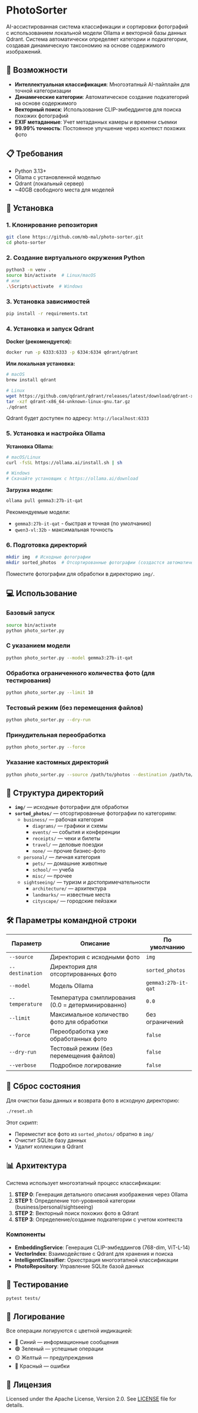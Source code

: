 # PhotoSorter

AI-ассистированная система классификации и сортировки фотографий с использованием локальной модели Ollama и векторной базы данных Qdrant. Система автоматически определяет категории и подкатегории, создавая динамическую таксономию на основе содержимого изображений.

## 🎯 Возможности

- **Интеллектуальная классификация**: Многоэтапный AI-пайплайн для точной категоризации
- **Динамические категории**: Автоматическое создание подкатегорий на основе содержимого
- **Векторный поиск**: Использование CLIP-эмбеддингов для поиска похожих фотографий
- **EXIF метаданные**: Учет метаданных камеры и времени съемки
- **99.99% точность**: Постоянное улучшение через контекст похожих фото

## 📋 Требования

- Python 3.13+
- Ollama с установленной моделью
- Qdrant (локальный сервер)
- ~40GB свободного места для моделей

## 🚀 Установка

### 1. Клонирование репозитория

```bash
git clone https://github.com/mb-mal/photo-sorter.git
cd photo-sorter
```

### 2. Создание виртуального окружения Python

```bash
python3 -m venv .
source bin/activate  # Linux/macOS
# или
.\Scripts\activate  # Windows
```

### 3. Установка зависимостей

```bash
pip install -r requirements.txt
```

### 4. Установка и запуск Qdrant

**Docker (рекомендуется):**

```bash
docker run -p 6333:6333 -p 6334:6334 qdrant/qdrant
```

**Или локальная установка:**

```bash
# macOS
brew install qdrant

# Linux
wget https://github.com/qdrant/qdrant/releases/latest/download/qdrant-x86_64-unknown-linux-gnu.tar.gz
tar -xzf qdrant-x86_64-unknown-linux-gnu.tar.gz
./qdrant
```

Qdrant будет доступен по адресу: `http://localhost:6333`

### 5. Установка и настройка Ollama

**Установка Ollama:**

```bash
# macOS/Linux
curl -fsSL https://ollama.ai/install.sh | sh

# Windows
# Скачайте установщик с https://ollama.ai/download
```

**Загрузка модели:**

```bash
ollama pull gemma3:27b-it-qat
```

Рекомендуемые модели:

- `gemma3:27b-it-qat` - быстрая и точная (по умолчанию)
- `qwen3-vl:32b` - максимальная точность

### 6. Подготовка директорий

```bash
mkdir img  # Исходные фотографии
mkdir sorted_photos  # Отсортированные фотографии (создастся автоматически)
```

Поместите фотографии для обработки в директорию `img/`.

## 💻 Использование

### Базовый запуск

```bash
source bin/activate
python photo_sorter.py
```

### С указанием модели

```bash
python photo_sorter.py --model gemma3:27b-it-qat
```

### Обработка ограниченного количества фото (для тестирования)

```bash
python photo_sorter.py --limit 10
```

### Тестовый режим (без перемещения файлов)

```bash
python photo_sorter.py --dry-run
```

### Принудительная переобработка

```bash
python photo_sorter.py --force
```

### Указание кастомных директорий

```bash
python photo_sorter.py --source /path/to/photos --destination /path/to/output
```

## 📁 Структура директорий

- **`img/`** — исходные фотографии для обработки
- **`sorted_photos/`** — отсортированные фотографии по категориям:
  - `business/` — рабочая категория
    - `diagrams/` — графики и схемы
    - `events/` — события и конференции
    - `receipts/` — чеки и билеты
    - `travel/` — деловые поездки
    - `none/` — прочие бизнес-фото
  - `personal/` — личная категория
    - `pets/` — домашние животные
    - `school/` — учеба
    - `misc/` — прочее
  - `sightseeing/` — туризм и достопримечательности
    - `architecture/` — архитектура
    - `landmarks/` — известные места
    - `cityscape/` — городские пейзажи

## 🛠️ Параметры командной строки

| Параметр  | Описание                                                                           | По умолчанию       |
| ----------------- | ------------------------------------------------------------------------------------------ | ----------------------------- |
| `--source`      | Директория с исходными фото                                        | `img`                       |
| `--destination` | Директория для отсортированных фото                        | `sorted_photos`             |
| `--model`       | Модель Ollama                                                                        | `gemma3:27b-it-qat`         |
| `--temperature` | Температура сэмплирования (0.0 = детерминированно) | `0.0`                       |
| `--limit`       | Максимальное количество фото для обработки           | без ограничений |
| `--force`       | Переобработка уже обработанных фото                        | `false`                     |
| `--dry-run`     | Тестовый режим (без перемещения файлов)                   | `false`                     |
| `--verbose`     | Подробное логирование                                                  | `false`                     |

## 🔄 Сброс состояния

Для очистки базы данных и возврата фото в исходную директорию:

```bash
./reset.sh
```

Этот скрипт:

- Переместит все фото из `sorted_photos/` обратно в `img/`
- Очистит SQLite базу данных
- Удалит коллекции в Qdrant

## 📊 Архитектура

Система использует многоэтапный процесс классификации:

1. **STEP 0**: Генерация детального описания изображения через Ollama
2. **STEP 1**: Определение топ-уровневой категории (business/personal/sightseeing)
3. **STEP 2**: Векторный поиск похожих фото в Qdrant
4. **STEP 3**: Определение/создание подкатегории с учетом контекста

### Компоненты

- **EmbeddingService**: Генерация CLIP-эмбеддингов (768-dim, ViT-L-14)
- **VectorIndex**: Взаимодействие с Qdrant для хранения и поиска
- **IntelligentClassifier**: Оркестрация многоэтапной классификации
- **PhotoRepository**: Управление SQLite базой данных

## 🧪 Тестирование

```bash
pytest tests/
```

## 📝 Логирование

Все операции логируются с цветной индикацией:

- 🔵 Синий — информационные сообщения
- 🟢 Зеленый — успешные операции
- 🟡 Желтый — предупреждения
- 🔴 Красный — ошибки

## 📄 Лицензия

Licensed under the Apache License, Version 2.0. See [LICENSE](LICENSE) file for details.
